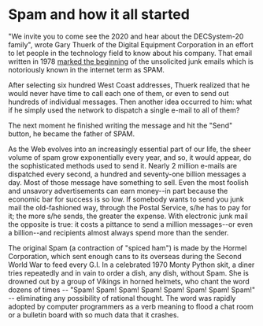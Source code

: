 # Spam and how it all started

"We invite you to come see the 2020 and hear about the DECSystem-20 family", wrote Gary Thuerk of the Digital Equipment Corporation in an effort to let people in the technology field to know about his company. That email written in 1978 <a href="http://www.newyorker.com/reporting/2007/08/06/070806fa_fact_specter">marked the beginning</a> of the unsolicited junk emails which is notoriously known in the internet term as SPAM.

After selecting six hundred West Coast addresses, Thuerk realized that he would never have time to call each one of them, or even to send out hundreds of individual messages. Then another idea occurred to him: what if he simply used the network to dispatch a single e-mail to all of them?

The next moment he finished writing the message and hit the "Send" button, he became the father of SPAM.

As the Web evolves into an increasingly essential part of our life, the sheer volume of spam grow  exponentially every year, and so, it would appear, do the sophisticated methods used to send it. Nearly 2  million e-mails are dispatched every second, a hundred and seventy-one billion messages a day. Most of those message  have something to sell. Even the most foolish and unsavory advertisements can earn money--in part because the economic bar for success is so low. If somebody wants to send you junk mail the old-fashioned way, through the Postal Service, s/he has to pay for it; the more s/he sends, the greater the expense. With electronic junk mail the opposite is true: it costs a pittance to send a million messages--or even a billion--and recipients almost always spend more than the sender.

The original Spam (a contraction of "spiced ham") is made by the Hormel Corporation, which sent enough cans to its overseas during the Second World War to feed every G.I. In a celebrated 1970 Monty Python skit, a diner tries repeatedly and in vain to order a dish, any dish, without Spam. She is drowned out by a group of Vikings in horned  helmets, who chant the word dozens of times -- "Spam! Spam! Spam! Spam! Spam! Spam! Spam! Spam!" -- eliminating any possibility of rational thought. The word was rapidly adopted by computer programmers as a verb meaning to flood a chat room or a bulletin board with so much data that it crashes.